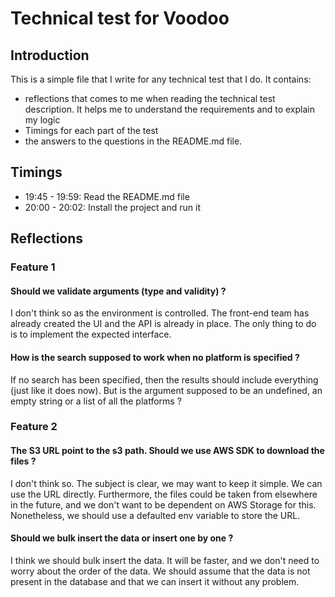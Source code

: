 # Technical test for Voodoo

## Introduction

This is a simple file that I write for any technical test that I do.
It contains:
- reflections that comes to me when reading the technical test description. It helps me to understand the requirements and to explain my logic
- Timings for each part of the test
- the answers to the questions in the README.md file.

## Timings
- 19:45 - 19:59: Read the README.md file
- 20:00 - 20:02: Install the project and run it

## Reflections

### Feature 1

#### Should we validate arguments (type and validity) ?
I don't think so as the environment is controlled. The front-end team has already created the UI and the API is already in place. The only thing to do is to implement the expected interface.

#### How is the search supposed to work when no platform is specified ?
If no search has been specified, then the results should include everything (just like it does now).
But is the argument supposed to be an undefined, an empty string or a list of all the platforms ?

### Feature 2
#### The S3 URL point to the s3 path. Should we use AWS SDK to download the files ?
I don't think so. The subject is clear, we may want to keep it simple. We can use the URL directly.
Furthermore, the files could be taken from elsewhere in the future, and we don't want to be dependent on AWS Storage for this.
Nonetheless, we should use a defaulted env variable to store the URL.

#### Should we bulk insert the data or insert one by one ?
I think we should bulk insert the data. It will be faster, and we don't need to worry about the order of the data.
We should assume that the data is not present in the database and that we can insert it without any problem.

